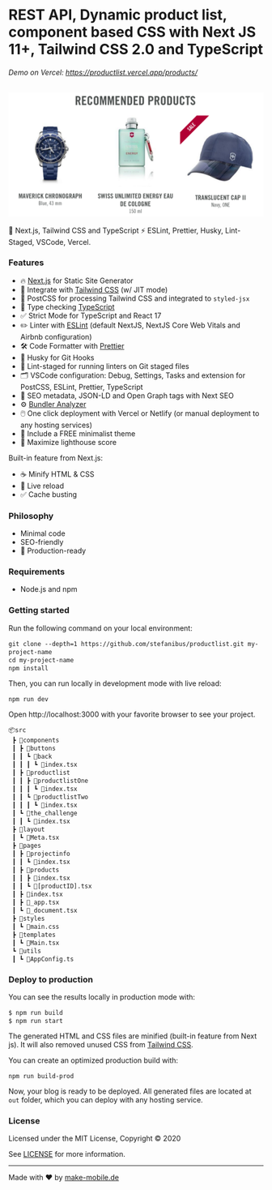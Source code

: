 # REST API, Dynamic product list, component based CSS with Next JS 11+, Tailwind CSS 2.0 and TypeScript

###### Demo on Vercel: https://productlist.vercel.app/products/ 

[![Sponsor Next JS Boilerplate](https://raw.githubusercontent.com/stefanibus/productlist/main/public/assets/images/rest-api.png?raw=true)](https://productlist.vercel.app/products/)

🚀 Next.js, Tailwind CSS and TypeScript ⚡️ ESLint, Prettier, Husky, Lint-Staged, VSCode, Vercel.

### Features

- 🔥 [Next.js](https://nextjs.org) for Static Site Generator
- 🎨 Integrate with [Tailwind CSS](https://tailwindcss.com) (w/ JIT mode)
- 💅 PostCSS for processing Tailwind CSS and integrated to `styled-jsx`
- 🎉 Type checking [TypeScript](https://www.typescriptlang.org)
- ✅ Strict Mode for TypeScript and React 17
- ✏️ Linter with [ESLint](https://eslint.org) (default NextJS, NextJS Core Web Vitals and Airbnb configuration)
- 🛠 Code Formatter with [Prettier](https://prettier.io)
- 🦊 Husky for Git Hooks
- 🚫 Lint-staged for running linters on Git staged files
- 🗂 VSCode configuration: Debug, Settings, Tasks and extension for PostCSS, ESLint, Prettier, TypeScript
- 🤖 SEO metadata, JSON-LD and Open Graph tags with Next SEO
- ⚙️ [Bundler Analyzer](https://www.npmjs.com/package/@next/bundle-analyzer)
- 🖱️ One click deployment with Vercel or Netlify (or manual deployment to any hosting services)
- 🌈 Include a FREE minimalist theme
- 💯 Maximize lighthouse score

Built-in feature from Next.js:

- ☕ Minify HTML & CSS
- 💨 Live reload
- ✅ Cache busting

### Philosophy

- Minimal code
- SEO-friendly
- 🚀 Production-ready

### Requirements

- Node.js and npm

### Getting started

Run the following command on your local environment:

```
git clone --depth=1 https://github.com/stefanibus/productlist.git my-project-name
cd my-project-name
npm install
```

Then, you can run locally in development mode with live reload:

```
npm run dev
```

Open http://localhost:3000 with your favorite browser to see your project.

```
📦src
 ┣ 📂components
 ┃ ┣ 📂buttons
 ┃ ┃ ┗ 📂back
 ┃ ┃ ┃ ┗ 📜index.tsx
 ┃ ┣ 📂productlist
 ┃ ┃ ┣ 📂productlistOne
 ┃ ┃ ┃ ┗ 📜index.tsx
 ┃ ┃ ┗ 📂productlistTwo
 ┃ ┃ ┃ ┗ 📜index.tsx
 ┃ ┗ 📂the_challenge
 ┃ ┃ ┗ 📜index.tsx
 ┣ 📂layout
 ┃ ┗ 📜Meta.tsx
 ┣ 📂pages
 ┃ ┣ 📂projectinfo
 ┃ ┃ ┗ 📜index.tsx
 ┃ ┣ 📂products
 ┃ ┃ ┣ 📜index.tsx
 ┃ ┃ ┗ 📜[productID].tsx
 ┃ ┣ 📜index.tsx
 ┃ ┣ 📜_app.tsx
 ┃ ┗ 📜_document.tsx
 ┣ 📂styles
 ┃ ┗ 📜main.css
 ┣ 📂templates
 ┃ ┗ 📜Main.tsx
 ┗ 📂utils
 ┃ ┗ 📜AppConfig.ts

```

### Deploy to production

You can see the results locally in production mode with:

```
$ npm run build
$ npm run start
```

The generated HTML and CSS files are minified (built-in feature from Next js). It will also removed unused CSS from [Tailwind CSS](https://tailwindcss.com).

You can create an optimized production build with:

```
npm run build-prod
```

Now, your blog is ready to be deployed. All generated files are located at `out` folder, which you can deploy with any hosting service.

### License

Licensed under the MIT License, Copyright © 2020

See [LICENSE](LICENSE) for more information.

---

Made with ♥ by [make-mobile.de](https://make-mobile.de)
